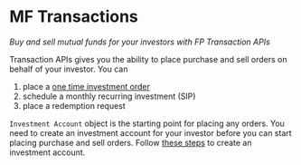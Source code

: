 # MF Transactions
*Buy and sell mutual funds for your investors with FP Transaction APIs*

Transaction APIs gives you the ability to place purchase and sell orders on behalf of your investor. You can  
1. place a [one time investment order](/mf-transactions/one-time-purchases)
2. schedule a monthly recurring investment (SIP)
3. place a redemption request

`Investment Account` object is the starting point for placing any orders. You need to create an investment account for your investor before you can start placing purchase and sell orders. Follow [these steps](/mf-transactions/investment-account) to create an investment account.
